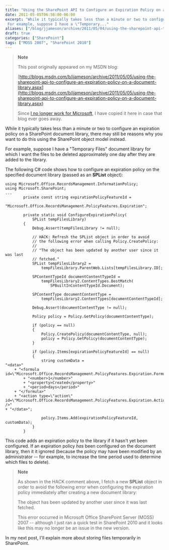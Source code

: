 ```yaml
---
title: "Using the SharePoint API to Configure an Expiration Policy on a Document Library"
date: 2011-05-05T06:58:00-06:00
excerpt: "While it typically takes less than a minute or two to configure an expiration policy on a SharePoint document library, there may still be reasons why you want to do this using the SharePoint object model instead. 
 For example, suppose I have a \"Temporary..."
aliases: ["/blog/jjameson/archive/2011/05/04/using-the-sharepoint-api-to-configure-an-expiration-policy-on-a-document-library.aspx", "/blog/jjameson/archive/2011/05/05/using-the-sharepoint-api-to-configure-an-expiration-policy-on-a-document-library.aspx"]
draft: true
categories: ["SharePoint"]
tags: ["MOSS 2007", "SharePoint 2010"]
---
```


> **Note**
>
> This post originally appeared on my MSDN blog:
>
> [http://blogs.msdn.com/b/jjameson/archive/2011/05/05/using-the-sharepoint-api-to-configure-an-expiration-policy-on-a-document-library.aspx](http://blogs.msdn.com/b/jjameson/archive/2011/05/05/using-the-sharepoint-api-to-configure-an-expiration-policy-on-a-document-library.aspx)
>
> Since
> [I no longer work for Microsoft](/blog/jjameson/2011/09/02/last-day-with-microsoft),
> I have copied it here in case that blog ever goes away.

While it typically takes less than a minute or two to configure an expiration
policy on a SharePoint document library, there may still be reasons why you want
to do this using the SharePoint object model instead.

For example, suppose I have a "Temporary Files" document library for which I
want the files to be deleted approximately one day after they are added to the
library.

The following C# code shows how to configure an expiration policy on the
specified document library (passed as an **SPList** object):

```
using Microsoft.Office.RecordsManagement.InformationPolicy;
using Microsoft.SharePoint;
...
        private const string expirationPolicyFeatureId =
            "Microsoft.Office.RecordsManagement.PolicyFeatures.Expiration";

        private static void ConfigureExpirationPolicy(
            SPList tempFilesLibrary)
        {
            Debug.Assert(tempFilesLibrary != null);

            // HACK: Refresh the SPList object in order to avoid
            // the following error when calling Policy.CreatePolicy:
            //
            // "The object has been updated by another user since it was last
            // fetched."
            SPList tempFilesLibrary2 =
                tempFilesLibrary.ParentWeb.Lists[tempFilesLibrary.ID];

            SPContentTypeId documentContentTypeId =
                tempFilesLibrary2.ContentTypes.BestMatch(
                    SPBuiltInContentTypeId.Document);

            SPContentType documentContentType =
                tempFilesLibrary2.ContentTypes[documentContentTypeId];

            Debug.Assert(documentContentType != null);

            Policy policy = Policy.GetPolicy(documentContentType);

            if (policy == null)
            {
                Policy.CreatePolicy(documentContentType, null);
                policy = Policy.GetPolicy(documentContentType);
            }

            if (policy.Items[expirationPolicyFeatureId] == null)
            {
                string customData =
"<data>"
    + "<formula id=\"Microsoft.Office.RecordsManagement.PolicyFeatures.Expiration.Formula.BuiltIn\">"
        + "<number>1</number>"
        + "<property>Created</property>"
        + "<period>days</period>"
    + "</formula>"
    + "<action type=\"action\" id=\"Microsoft.Office.RecordsManagement.PolicyFeatures.Expiration.Action.MoveToRecycleBin\" />"
+ "</data>";

                policy.Items.Add(expirationPolicyFeatureId, customData);
            }
        }
```

This code adds an expiration policy to the library if it hasn't yet been
configured. If an expiration policy *has* been configured on the document
library, then it it ignored (because the policy may have been modified by an
administrator -- for example, to increase the time period used to determine
which files to delete).

> **Note**
>
> As shown in the HACK comment above, I fetch a new **SPList** object in order
> to avoid the following error when configuring the expiration policy
> immediately after creating a new document library:
>
> The object has been updated by another user since it was last fetched.
>
> This error occurred in Microsoft Office SharePoint Server (MOSS) 2007 --
> although I just ran a quick test in SharePoint 2010 and it looks like this may
> no longer be an issue in the new version.

In my next post, I'll explain more about storing files temporarily in
SharePoint.


